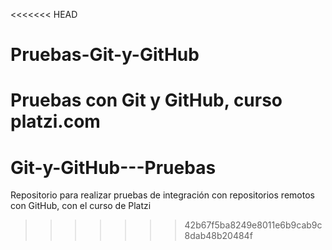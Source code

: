 <<<<<<< HEAD
# Pruebas-Git-y-GitHub
Pruebas con Git y GitHub, curso platzi.com
=======
# Git-y-GitHub---Pruebas
Repositorio para realizar pruebas de integración con repositorios remotos con GitHub, con el curso de Platzi
>>>>>>> 42b67f5ba8249e8011e6b9cab9c8dab48b20484f
